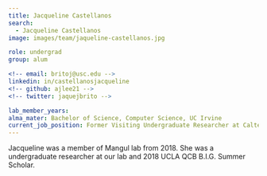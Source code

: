 ```yaml
---
title: Jacqueline Castellanos
search:
  - Jacqueline Castellanos
image: images/team/jaqueline-castellanos.jpg

role: undergrad
group: alum

<!-- email: britoj@usc.edu -->
linkedin: in/castellanosjacqueline
<!-- github: ajlee21 -->
<!-- twitter: jaquejbrito -->

lab_member_years:
alma_mater: Bachelor of Science, Computer Science, UC Irvine
current_job_position: Former Visiting Undergraduate Researcher at Caltech 
---
```


Jacqueline was a member of Mangul lab from 2018. She was a undergraduate researcher at our lab and 2018 UCLA QCB B.I.G. Summer Scholar. 
